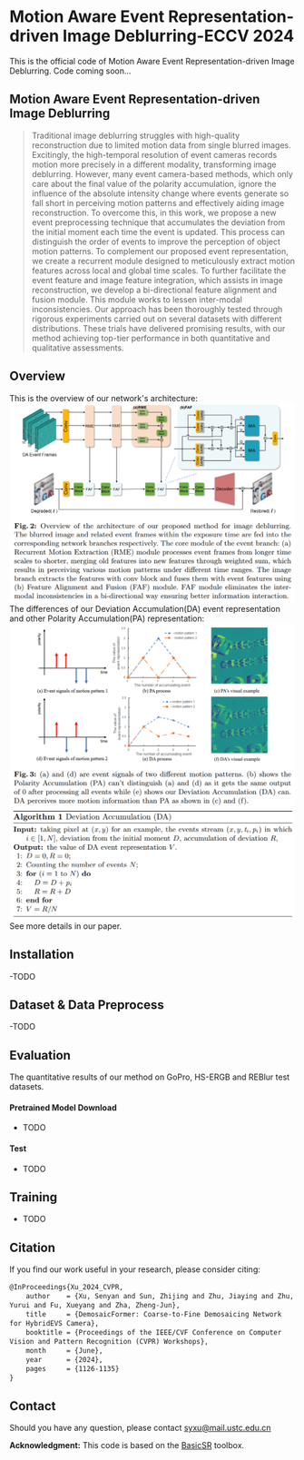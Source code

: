 # Motion Aware Event Representation-driven Image Deblurring-ECCV 2024
This is the official code of Motion Aware Event Representation-driven Image Deblurring.
Code coming soon...

## Motion Aware Event Representation-driven Image Deblurring
> Traditional image deblurring struggles with high-quality reconstruction due to limited motion data from single blurred images. Excitingly, the high-temporal resolution of event cameras records motion
more precisely in a different modality, transforming image deblurring.
However, many event camera-based methods, which only care about the
final value of the polarity accumulation, ignore the influence of the absolute intensity change where events generate so fall short in perceiving
motion patterns and effectively aiding image reconstruction. To overcome
this, in this work, we propose a new event preprocessing technique that
accumulates the deviation from the initial moment each time the event is
updated. This process can distinguish the order of events to improve the
perception of object motion patterns. To complement our proposed event
representation, we create a recurrent module designed to meticulously
extract motion features across local and global time scales. To further
facilitate the event feature and image feature integration, which assists in
image reconstruction, we develop a bi-directional feature alignment and
fusion module. This module works to lessen inter-modal inconsistencies.
Our approach has been thoroughly tested through rigorous experiments
carried out on several datasets with different distributions. These trials have delivered promising results, with our method achieving top-tier
performance in both quantitative and qualitative assessments.

## Overview

This is the overview of our network's architecture:
![image](https://github.com/ZhijingS/DA_event_deblur/blob/main/network.png)
The differences of our Deviation Accumulation(DA) event representation and other Polarity Accumulation(PA) representation:
![image](https://github.com/ZhijingS/DA_event_deblur/blob/main/DArep.png)
![image](https://github.com/ZhijingS/DA_event_deblur/blob/main/algo.png)
See more details in our paper.

## Installation

-TODO

## Dataset & Data Preprocess

-TODO

## Evaluation
The quantitative results of our method on GoPro, HS-ERGB and REBlur test datasets.
#### Pretrained Model Download 

- TODO

#### Test

- TODO

## Training

- TODO

## Citation

If you find our work useful in your research, please consider citing:

```
@InProceedings{Xu_2024_CVPR,
    author    = {Xu, Senyan and Sun, Zhijing and Zhu, Jiaying and Zhu, Yurui and Fu, Xueyang and Zha, Zheng-Jun},
    title     = {DemosaicFormer: Coarse-to-Fine Demosaicing Network for HybridEVS Camera},
    booktitle = {Proceedings of the IEEE/CVF Conference on Computer Vision and Pattern Recognition (CVPR) Workshops},
    month     = {June},
    year      = {2024},
    pages     = {1126-1135}
}
```

## Contact

Should you have any question, please contact [syxu@mail.ustc.edu.cn](syxu@mail.ustc.edu.cn)

**Acknowledgment:** This code is based on the [BasicSR](https://github.com/xinntao/BasicSR) toolbox.

